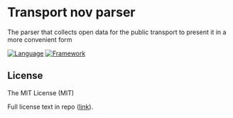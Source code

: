 # Transport nov parser
The parser that collects open data for the public transport to present it in a more convenient form

[![Language](https://img.shields.io/badge/Python-3-blue.svg)]()
[![Framework](https://img.shields.io/badge/Django-1.10.7-blue.svg)]()

## License

The MIT License (MIT)

Full license text in repo ([link](https://raw.githubusercontent.com/elipavlov/transport-nov-parser/master/LICENSE)).
